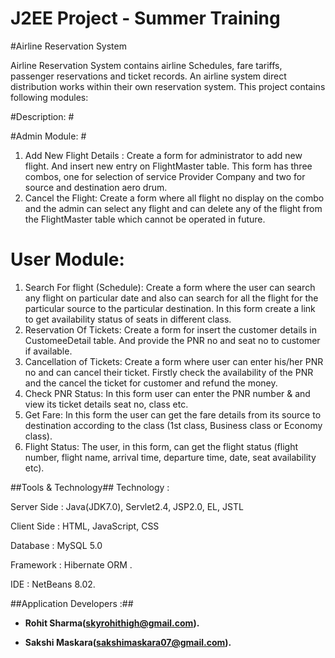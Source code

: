 # J2EE Project -  Summer Training

#Airline Reservation System

Airline Reservation System contains airline Schedules, fare tariffs, passenger reservations and ticket records. An airline system direct distribution works within their own reservation system. This project contains following modules:

#Description: #

#Admin Module: #

1. Add New Flight Details :
Create a form for administrator to add new flight. And insert new entry on FlightMaster table. This form has three combos, one for selection of service Provider Company and two for source and destination aero drum.
2. Cancel the Flight:
Create a form where all flight no display on the combo and the admin can select any flight and can delete any of the flight from the FlightMaster table which cannot be operated in future.

# User Module: #

1. Search For flight (Schedule):
Create a form where the user can search any flight on particular date and also can search for all the flight for the particular source to the particular destination. In this form create a link to get availability status of seats in different class.
2. Reservation Of Tickets:
Create a form for insert the customer details in CustomeeDetail table. And provide the PNR no and seat no to customer if available.  
3. Cancellation of Tickets:
Create a form where user can enter his/her PNR no and can cancel their ticket. Firstly check the availability of the PNR and the cancel the ticket for customer and refund the money.
4. Check PNR Status:
In this form user can enter the PNR number & and view its ticket details seat no, class etc.
5. Get Fare:
In this form the user can get the fare details from its source to destination according to the class (1st class, Business class or Economy class).
6. Flight Status:
The user, in this form, can get the flight status (flight number, flight name, arrival time, departure time, date, seat availability etc).





##Tools & Technology##
Technology :
 
Server Side : Java(JDK7.0), Servlet2.4, JSP2.0, EL, JSTL

Client Side : HTML, JavaScript, CSS

Database : MySQL 5.0

Framework : Hibernate ORM .

IDE : NetBeans 8.02.


##Application Developers :##
* **Rohit Sharma([skyrohithigh@gmail.com](mailto:skyrohithigh@gmail.com)).**

* **Sakshi Maskara([sakshimaskara07@gmail.com](mailto:sakshimaskara07@gmail.com)).**